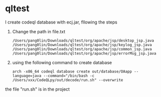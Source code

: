 # qltest

I create codeql database with ecj.jar, fllowing the steps

1) Change the path in file.txt

   `/Users/pang0lin/Downloads/qltest/org/apache/jsp/desktop_jsp.java
   /Users/pang0lin/Downloads/qltest/org/apache/jsp/keylog_jsp.java
   /Users/pang0lin/Downloads/qltest/org/apache/jsp/common_jsp.java
   /Users/pang0lin/Downloads/qltest/org/apache/jsp/errorMsg_jsp.java`

2) using the following command to create database

   `arch -x86_64 codeql database create out/database/OAapp --language=java --command="/bin/bash -c /Users/xxx/CodeQLpy/out/decode/run.sh" --overwrite`

the file "run.sh" is in the project
